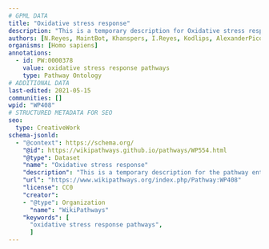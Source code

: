 ```yaml
---
# GPML DATA
title: "Oxidative stress response"
description: "This is a temporary description for Oxidative stress response"
authors: [N.Reyes, MaintBot, Khanspers, I.Reyes, Kodlips, AlexanderPico, MartijnVanIersel, Egonw, Xuyongdeng, Hhhwschmidt, Eweitz]
organisms: [Homo sapiens]
annotations:
  - id: PW:0000378
    value: oxidative stress response pathways
    type: Pathway Ontology
# ADDITIONAL DATA
last-edited: 2021-05-15
communities: []
wpid: "WP408"
# STRUCTURED METADATA FOR SEO
seo:
  type: CreativeWork
schema-jsonld:
  - "@context": https://schema.org/
    "@id": https://wikipathways.github.io/pathways/WP554.html
    "@type": Dataset
    "name": "Oxidative stress response"
    "description": "This is a temporary description for the pathway entitled: Oxidative stress response"
    "url": "https://www.wikipathways.org/index.php/Pathway:WP408"
    "license": CC0
    "creator":
    - "@type": Organization
      "name": "WikiPathways"
    "keywords": [
      "oxidative stress response pathways",
      ]
---
```

